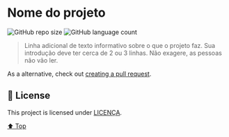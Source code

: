 # Nome do projeto

<!---Esses são exemplos. Veja https://shields.io para outras pessoas ou para personalizar este conjunto de escudos. Você pode querer incluir dependências, status do projeto e informações de licença aqui--->

![GitHub repo size](https://img.shields.io/github/repo-size/victoralvesp/site-activity-report?style=for-the-badge)
![GitHub language count](https://img.shields.io/github/languages/count/victoralvesp/site-activity-report?style=for-the-badge)

> Linha adicional de texto informativo sobre o que o projeto faz. Sua introdução deve ter cerca de 2 ou 3 linhas. Não exagere, as pessoas não vão ler.

As a alternative, check out [creating a pull request](https://help.github.com/en/github/collaborating-with-issues-and-pull-requests/creating-a-pull-request).

## 📝 License

This project is licensed under [LICENÇA](LICENSE.md).

[⬆ Top](#nome-do-projeto)<br>
